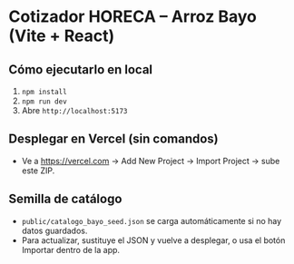# Cotizador HORECA – Arroz Bayo (Vite + React)

## Cómo ejecutarlo en local
1. `npm install`
2. `npm run dev`
3. Abre `http://localhost:5173`

## Desplegar en Vercel (sin comandos)
- Ve a https://vercel.com → Add New Project → Import Project → sube este ZIP.

## Semilla de catálogo
- `public/catalogo_bayo_seed.json` se carga automáticamente si no hay datos guardados.
- Para actualizar, sustituye el JSON y vuelve a desplegar, o usa el botón Importar dentro de la app.
